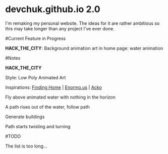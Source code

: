 # devchuk.github.io 2.0

I'm remaking my personal website. The ideas for it are rather ambitious so this may take longer than any project I've ever done.

#Current Feature in Progress

**HACK_THE_CITY**: Background animation art in home page: water animation

#Notes

**HACK_THE_CITY**

Style: Low Poly Animated Art

Inspirations: [Finding Home](http://christmasexperiments.com/experiments/xps/7/) | [Enormo.us](http://enormo.us/) | [Acko](acko.net)

Fly above animated water with nothing in the horizon

A path rises out of the water, follow path

Generate buildings

Path starts twisting and turning

#TODO

The list is too long...
